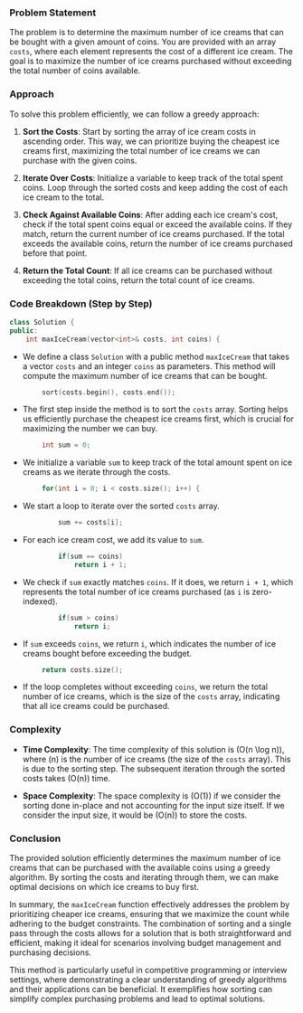 ### Problem Statement

The problem is to determine the maximum number of ice creams that can be bought with a given amount of coins. You are provided with an array `costs`, where each element represents the cost of a different ice cream. The goal is to maximize the number of ice creams purchased without exceeding the total number of coins available.

### Approach

To solve this problem efficiently, we can follow a greedy approach:

1. **Sort the Costs**: Start by sorting the array of ice cream costs in ascending order. This way, we can prioritize buying the cheapest ice creams first, maximizing the total number of ice creams we can purchase with the given coins.

2. **Iterate Over Costs**: Initialize a variable to keep track of the total spent coins. Loop through the sorted costs and keep adding the cost of each ice cream to the total. 

3. **Check Against Available Coins**: After adding each ice cream's cost, check if the total spent coins equal or exceed the available coins. If they match, return the current number of ice creams purchased. If the total exceeds the available coins, return the number of ice creams purchased before that point.

4. **Return the Total Count**: If all ice creams can be purchased without exceeding the total coins, return the total count of ice creams.

### Code Breakdown (Step by Step)

```cpp
class Solution {
public:
    int maxIceCream(vector<int>& costs, int coins) {
```
- We define a class `Solution` with a public method `maxIceCream` that takes a vector `costs` and an integer `coins` as parameters. This method will compute the maximum number of ice creams that can be bought.

```cpp
        sort(costs.begin(), costs.end());
```
- The first step inside the method is to sort the `costs` array. Sorting helps us efficiently purchase the cheapest ice creams first, which is crucial for maximizing the number we can buy.

```cpp
        int sum = 0;
```
- We initialize a variable `sum` to keep track of the total amount spent on ice creams as we iterate through the costs.

```cpp
        for(int i = 0; i < costs.size(); i++) {
```
- We start a loop to iterate over the sorted `costs` array.

```cpp
            sum += costs[i];
```
- For each ice cream cost, we add its value to `sum`.

```cpp
            if(sum == coins)
                return i + 1;
```
- We check if `sum` exactly matches `coins`. If it does, we return `i + 1`, which represents the total number of ice creams purchased (as `i` is zero-indexed).

```cpp
            if(sum > coins)
                return i;
```
- If `sum` exceeds `coins`, we return `i`, which indicates the number of ice creams bought before exceeding the budget.

```cpp
        return costs.size();
```
- If the loop completes without exceeding `coins`, we return the total number of ice creams, which is the size of the `costs` array, indicating that all ice creams could be purchased.

### Complexity

- **Time Complexity**: The time complexity of this solution is \(O(n \log n)\), where \(n\) is the number of ice creams (the size of the `costs` array). This is due to the sorting step. The subsequent iteration through the sorted costs takes \(O(n)\) time.

- **Space Complexity**: The space complexity is \(O(1)\) if we consider the sorting done in-place and not accounting for the input size itself. If we consider the input size, it would be \(O(n)\) to store the costs.

### Conclusion

The provided solution efficiently determines the maximum number of ice creams that can be purchased with the available coins using a greedy algorithm. By sorting the costs and iterating through them, we can make optimal decisions on which ice creams to buy first.

In summary, the `maxIceCream` function effectively addresses the problem by prioritizing cheaper ice creams, ensuring that we maximize the count while adhering to the budget constraints. The combination of sorting and a single pass through the costs allows for a solution that is both straightforward and efficient, making it ideal for scenarios involving budget management and purchasing decisions.

This method is particularly useful in competitive programming or interview settings, where demonstrating a clear understanding of greedy algorithms and their applications can be beneficial. It exemplifies how sorting can simplify complex purchasing problems and lead to optimal solutions.